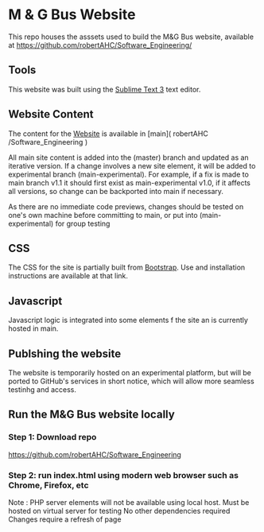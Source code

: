 # M & G Bus Website
This repo houses the asssets used to build the M&G Bus website, available at https://github.com/robertAHC/Software_Engineering/

## Tools

This website was built using the [Sublime Text 3](https://www.sublimetext.com/3) text editor.

## Website Content 

The content for the [Website](https://github.com/robertAHC/Software_Engineering/blob/master/README.md) is available in [main]( robertAHC /Software_Engineering )

All main site content is added into the (master) branch and updated as an iterative version. If a change involves a new site element, it will be added to experimental branch (main-experimental). For example, if a fix is made to main branch v1.1 it should first exist as main-experimental v1.0, if it affects all versions, so change can be backported into main if necessary.

As there are no immediate code previews, changes should be tested on one's own machine before committing to main, or put into (main-experimental) for group testing


## CSS 
The CSS for the site is partially built from [Bootstrap](https://getbootstrap.com/). Use and installation instructions are available at that link.

## Javascript
Javascript logic is integrated into some elements f the site an is currently hosted in main.

## Publshing the website
The website is temporarily hosted on an experimental platform, but will be ported to GitHub's services in short notice, which will allow more seamless testinhg and access.

## Run the M&G Bus website locally
### Step 1: Download repo
https://github.com/robertAHC/Software_Engineering

### Step 2: run index.html using modern web browser such as Chrome, Firefox, etc
Note : PHP server elements will not be available using local host. Must be hosted on virtual server for testing
No other dependencies required
Changes require a refresh of page
